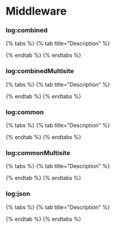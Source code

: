 # Middleware

### log:combined

{% tabs %}
{% tab title="Description" %}

{% endtab %}
{% endtabs %}

### log:combinedMultisite

{% tabs %}
{% tab title="Description" %}

{% endtab %}
{% endtabs %}

### log:common

{% tabs %}
{% tab title="Description" %}

{% endtab %}
{% endtabs %}

### log:commonMultisite

{% tabs %}
{% tab title="Description" %}

{% endtab %}
{% endtabs %}

### log:json

{% tabs %}
{% tab title="Description" %}

{% endtab %}
{% endtabs %}

